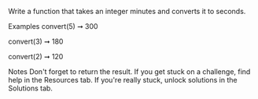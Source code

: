 Write a function that takes an integer minutes and converts it to seconds.

Examples
convert(5) ➞ 300

convert(3) ➞ 180

convert(2) ➞ 120

Notes
Don't forget to return the result.
If you get stuck on a challenge, find help in the Resources tab.
If you're really stuck, unlock solutions in the Solutions tab.
